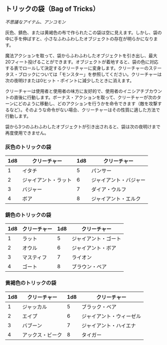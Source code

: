 ## トリックの袋（Bag of Tricks）
*不思議なアイテム、アンコモン*

灰色、錆色、または黄褐色の布で作られたこの袋は空に見えます。しかし、袋の中に手を伸ばすと、小さなふわふわしたオブジェクトの存在が明らかになります。

魔法アクションを取って、袋からふわふわしたオブジェクトを引き出し、最大20フィート投げることができます。オブジェクトが着地すると、袋の色に対応する表でロールして決定するクリーチャーに変身します。クリーチャーのステータス・ブロックについては「モンスター」を参照してください。クリーチャーは次の夜明けまたは0ヒット・ポイントに減少したときに消えます。

クリーチャーは使用者と使用者の味方に友好的で、使用者のイニシアチブカウントの直後に行動します。ボーナス・アクションを取って、クリーチャーが次のターンにどのように移動し、どのアクションを行うかを命令できます（敵を攻撃するなど）。そのような命令がない場合、クリーチャーはその性質に適した方法で行動します。

袋から3つのふわふわしたオブジェクトが引き出されると、袋は次の夜明けまで再度使用できません。

### 灰色のトリックの袋

| 1d8 | クリーチャー | 1d8 | クリーチャー |
|-----|------------|-----|------------|
| 1 | イタチ | 5 | パンサー |
| 2 | ジャイアント・ラット | 6 | ジャイアント・バジャー |
| 3 | バジャー | 7 | ダイア・ウルフ |
| 4 | ボア | 8 | ジャイアント・エルク |

### 錆色のトリックの袋

| 1d8 | クリーチャー | 1d8 | クリーチャー |
|-----|------------|-----|------------|
| 1 | ラット | 5 | ジャイアント・ゴート |
| 2 | オウル | 6 | ジャイアント・ボア |
| 3 | マスティフ | 7 | ライオン |
| 4 | ゴート | 8 | ブラウン・ベア |

### 黄褐色のトリックの袋

| 1d8 | クリーチャー | 1d8 | クリーチャー |
|-----|------------|-----|------------|
| 1 | ジャッカル | 5 | ブラック・ベア |
| 2 | エイプ | 6 | ジャイアント・ウィーゼル |
| 3 | バブーン | 7 | ジャイアント・ハイエナ |
| 4 | アックス・ビーク | 8 | タイガー |